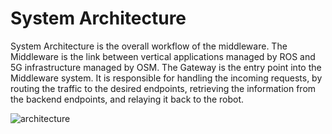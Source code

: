 # System Architecture

System Architecture is the overall workflow of the middleware. The Middleware is the link between vertical applications managed by ROS and 5G infrastructure managed by OSM. The Gateway is the entry point into the Middleware system. It is responsible for handling the
incoming requests, by routing the traffic to the desired endpoints, retrieving the information
from the backend endpoints, and relaying it back to the robot. 


![architecture](https://user-images.githubusercontent.com/93341077/235624105-9636b6b0-13ef-414a-89f7-3f0959d01445.jpg)
